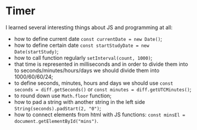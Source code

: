 # Timer

I learned several interesting things about JS and programming at all:

* how to define current date `const currentDate = new Date()`;
* how to define certain date `const startStudyDate = new Date(startStudy)`;
* how to call function regularly `setInterval(count, 1000)`;
* that time is represented in milliseconds and in order to divide them into to seconds/minutes/hours/days we should divide them into 1000/60/60/24;
* to define seconds, minutes, hours and days we should use `const seconds = diff.getSeconds()` or `const minutes = diff.getUTCMinutes()`;
* to round down use `Math.floor` function;
* how to pad a string with another string in the left side `String(seconds).padStart(2, "0")`;
* how to connect elements from html with JS functions: `const minsEl = document.getElementById("mins")`.